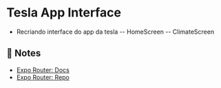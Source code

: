# Tesla App Interface

- Recriando interface do app da tesla
-- HomeScreen
-- ClimateScreen


## 📝 Notes

- [Expo Router: Docs](https://expo.github.io/router)
- [Expo Router: Repo](https://github.com/expo/router)
